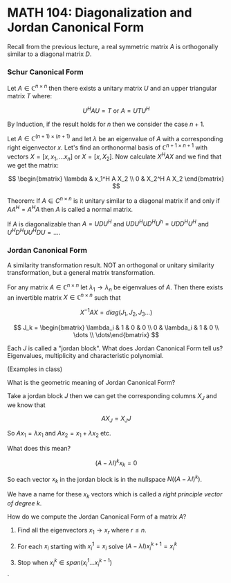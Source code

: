 # MATH 104: Diagonalization and Jordan Canonical Form

Recall from the previous lecture, a real symmetric matrix $A$ is orthogonally similar to a diagonal matrix $D$. 

### Schur Canonical Form

Let $A \in \mathbb C ^{n \times n}$ then there exists a unitary matrix $U$ and an upper triangular matrix $T$ where:

$$
U^H A U = T\text{ or } A = UTU^H
$$

By Induction, if the result holds for $n$ then we consider the case $n+1$.

Let $A \in \mathbb C^{(n+1)\times (n+1)}$ and let $\lambda$ be an eigenvalue of $A$ with a corresponding right eigenvector $x$. Let's find an orthonormal basis of $\mathbb C^{n+1 \times n+1}$ with vectors $X = [x, x_1, \dots x_n]$ or $X  = [x, X_2]$. Now calculate $X^H A X$ and we find that we get the matrix:

$$
\begin{bmatrix} \lambda & x_1^H A X_2 \\ 0 & X_2^H A X_2 \end{bmatrix}
$$

Theorem: If $A \in C^{n \times n}$ is it unitary similar to a diagonal matrix if and only if $AA^H = A^HA$ then $A$ is called a normal matrix.

If $A$ is diagonalizable than $A = UDU^H$ and $UDU^H UD^H U^h = UDD^H U^H$ and $U^HD^HUU^HDU = \dots$.



### Jordan Canonical Form

A similarity transformation result. NOT an orthogonal or unitary similarity transformation, but a general matrix transformation.

For any matrix $A \in \mathbb C^{n \times n}$ let $\lambda_1 \to \lambda_n$ be eigenvalues of $A$. Then there exists an invertible matrix $X \in \mathbb C^{n \times n}$ such that

$$
X^{-1} A X = diag(J_1, J_2, J_3 \dots)
$$

$$
J_k = \begin{bmatrix} \lambda_i & 1 & 0 & 0 \\ 0 & \lambda_i & 1 & 0 \\ \dots \\ \dots\end{bmatrix}
$$

Each $J$ is called a "jordan block". What does Jordan Canonical Form tell us? Eigenvalues, multiplicity and characteristic polynomial.

(Examples in class)

What is the geometric meaning of Jordan Canonical Form?

Take a jordan block $J$ then we can get the corresponding columns $X_J$ and we know that 

$$
AX_J = X_J J
$$

So $Ax_1 = \lambda x_1$ and $Ax_2 = x_1 + \lambda x_2$ etc.

What does this mean?

$$
(A - \lambda I)^k x_k = 0
$$

So each vector $x_k$ in the jordan block is in the nullspace $N((A-\lambda I)^k)$.

We have a name for these $x_k$ vectors which is called a *right principle vector of degree k*.

How do we compute the Jordan Canonical Form of a matrix $A$?

1. Find all the eigenvectors $x_1 \to x_r$ where $r \leq n$.

2. For each $x_i$ starting with $x_i^1 = x_i$ solve $(A-\lambda I)x_i^{k+1} = x_i^k$

3. Stop when $x_i^k \in span(x_i^1 \dots x_i^{k-1})$

`
